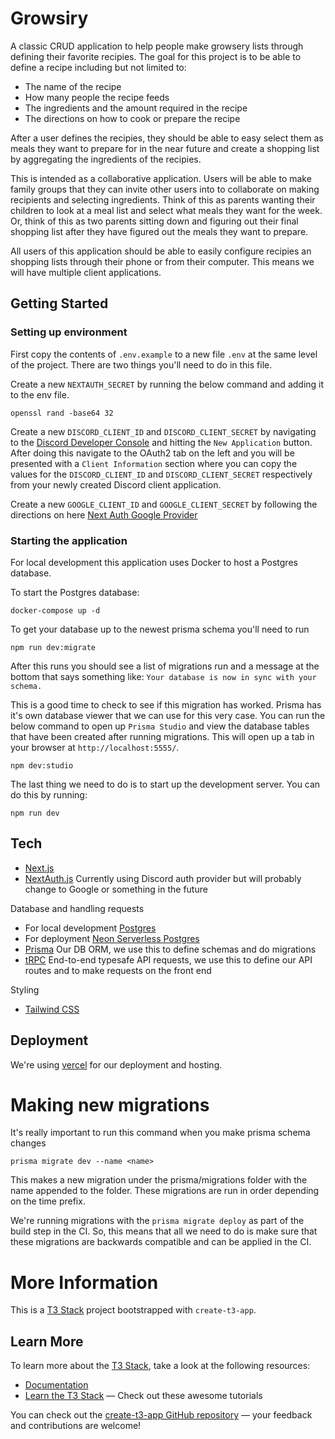 # Growsiry

A classic CRUD application to help people make growsery lists through defining their favorite recipies. The goal for this project is to be able to define a recipe including but not limited to:

- The name of the recipe
- How many people the recipe feeds
- The ingredients and the amount required in the recipe
- The directions on how to cook or prepare the recipe

After a user defines the recipies, they should be able to easy select them as meals they want to prepare for in the near future and create a shopping list by aggregating the ingredients of the recipies.

This is intended as a collaborative application. Users will be able to make family groups that they can invite other users into to collaborate on making recipients and selecting ingredients. Think of this as parents wanting their children to look at a meal list and select what meals they want for the week. Or, think of this as two parents sitting down and figuring out their final shopping list after they have figured out the meals they want to prepare.

All users of this application should be able to easily configure recipies an shopping lists through their phone or from their computer. This means we will have multiple client applications.

## Getting Started

### Setting up environment

First copy the contents of `.env.example` to a new file `.env` at the same level of the project. There are two things you'll need to do in this file.

Create a new `NEXTAUTH_SECRET` by running the below command and adding it to the env file.

```
openssl rand -base64 32
```

Create a new `DISCORD_CLIENT_ID` and `DISCORD_CLIENT_SECRET` by navigating to the [Discord Developer Console](https://discord.com/developers) and hitting the `New Application` button. After doing this navigate to the OAuth2 tab on the left and you will be presented with a `Client Information` section where you can copy the values for the `DISCORD_CLIENT_ID` and `DISCORD_CLIENT_SECRET` respectively from your newly created Discord client application.

Create a new `GOOGLE_CLIENT_ID` and `GOOGLE_CLIENT_SECRET` by following the directions on here [Next Auth Google Provider](https://next-auth.js.org/providers/google)

### Starting the application

For local development this application uses Docker to host a Postgres database.

To start the Postgres database:

```
docker-compose up -d
```

To get your database up to the newest prisma schema you'll need to run

```
npm run dev:migrate
```

After this runs you should see a list of migrations run and a message at the bottom that says something like: `Your database is now in sync with your schema.`

This is a good time to check to see if this migration has worked. Prisma has it's own database viewer that we can use for this very case. You can run the below command to open up `Prisma Studio` and view the database tables that have been created after running migrations. This will open up a tab in your browser at `http://localhost:5555/`.

```
npm dev:studio
```

The last thing we need to do is to start up the development server. You can do this by running:

```
npm run dev
```

## Tech

- [Next.js](https://nextjs.org)
- [NextAuth.js](https://next-auth.js.org)
  Currently using Discord auth provider but will probably change to Google or something in the future

Database and handling requests

- For local development [Postgres](https://www.postgresql.org/)
- For deployment [Neon Serverless Postgres](https://neon.tech/)
- [Prisma](https://prisma.io) Our DB ORM, we use this to define schemas and do migrations
- [tRPC](https://trpc.io) End-to-end typesafe API requests, we use this to define our API routes and to make requests on the front end

Styling

- [Tailwind CSS](https://tailwindcss.com)

## Deployment

We're using [vercel](https://create.t3.gg/en/deployment/vercel) for our deployment and hosting.

# Making new migrations

It's really important to run this command when you make prisma schema changes

```
prisma migrate dev --name <name>
```

This makes a new migration under the prisma/migrations folder with the name appended to the folder.
These migrations are run in order depending on the time prefix.

We're running migrations with the `prisma migrate deploy` as part of the build step in the CI. So, this means that
all we need to do is make sure that these migrations are backwards compatible and can be applied in the CI.

# More Information

This is a [T3 Stack](https://create.t3.gg/) project bootstrapped with `create-t3-app`.

## Learn More

To learn more about the [T3 Stack](https://create.t3.gg/), take a look at the following resources:

- [Documentation](https://create.t3.gg/)
- [Learn the T3 Stack](https://create.t3.gg/en/faq#what-learning-resources-are-currently-available) — Check out these awesome tutorials

You can check out the [create-t3-app GitHub repository](https://github.com/t3-oss/create-t3-app) — your feedback and contributions are welcome!
